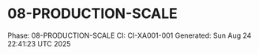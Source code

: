# 08-PRODUCTION-SCALE
Phase: 08-PRODUCTION-SCALE
CI: CI-XA001-001
Generated: Sun Aug 24 22:41:23 UTC 2025
